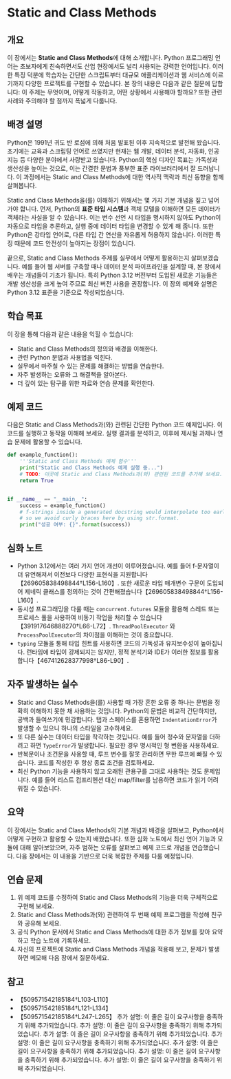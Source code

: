 # Static and Class Methods

## 개요
이 장에서는 **Static and Class Methods**에 대해 소개합니다. Python 프로그래밍 언어는 초보자에게 친숙하면서도
산업 현장에서도 널리 사용되는 강력한 언어입니다. 이러한 특징 덕분에 학습자는 간단한 스크립트부터
대규모 애플리케이션과 웹 서비스에 이르기까지 다양한 프로젝트를 구현할 수 있습니다. 본 장의
내용은 다음과 같은 질문에 답합니다: 이 주제는 무엇이며, 어떻게 작동하고, 어떤 상황에서
사용해야 할까요? 또한 관련 사례와 주의해야 할 점까지 폭넓게 다룹니다.

## 배경 설명
Python은 1991년 귀도 반 로섬에 의해 처음 발표된 이후 지속적으로 발전해 왔습니다. 초기에는
교육과 스크립팅 언어로 쓰였지만 현재는 웹 개발, 데이터 분석, 자동화, 인공지능 등 다양한
분야에서 사랑받고 있습니다. Python의 핵심 디자인 목표는 가독성과 생산성을 높이는 것으로,
이는 간결한 문법과 풍부한 표준 라이브러리에서 잘 드러납니다. 이 과정에서는 Static and Class Methods에 대한
역사적 맥락과 최신 동향을 함께 살펴봅니다.

Static and Class Methods을(를) 이해하기 위해서는 몇 가지 기본 개념을 짚고 넘어가야 합니다. 먼저, Python의
**표준 타입 시스템**과 객체 모델을 이해하면 모든 데이터가 객체라는 사실을 알 수 있습니다.
이는 변수 선언 시 타입을 명시하지 않아도 Python이 자동으로 타입을 추론하고, 실행 중에
데이터 타입을 변경할 수 있게 해 줍니다. 또한 Python은 강타입 언어로, 다른 타입 간
연산을 자유롭게 허용하지 않습니다. 이러한 특징 때문에 코드 안전성이 높아지는 장점이
있습니다.

끝으로, Static and Class Methods 주제를 실무에서 어떻게 활용하는지 살펴보겠습니다. 예를 들어 웹 서버를
구축할 때나 데이터 분석 파이프라인을 설계할 때, 본 장에서 배우는 개념들이 기초가 됩니다.
특히 Python 3.12 버전부터 도입된 새로운 기능들은 개발 생산성을 크게 높여 주므로 최신
버전 사용을 권장합니다. 이 장의 예제와 설명은 Python 3.12 표준을 기준으로 작성되었습니다.

## 학습 목표
이 장을 통해 다음과 같은 내용을 익힐 수 있습니다:

- Static and Class Methods의 정의와 배경을 이해한다.
- 관련 Python 문법과 사용법을 익힌다.
- 실무에서 마주칠 수 있는 문제를 해결하는 방법을 연습한다.
- 자주 발생하는 오류와 그 해결책을 알아본다.
- 더 깊이 있는 탐구를 위한 자료와 연습 문제를 확인한다.

## 예제 코드
다음은 Static and Class Methods과(와) 관련된 간단한 Python 코드 예제입니다. 이 코드를 실행하고
동작을 이해해 보세요. 실행 결과를 분석하고, 이후에 제시될 과제나 연습 문제에 활용할 수
있습니다.

```python
def example_function():
    '''Static and Class Methods 예제 함수'''
    print("Static and Class Methods 예제 실행 중...")
    # TODO: 이곳에 Static and Class Methods과(와) 관련된 코드를 추가해 보세요.
    return True


if __name__ == "__main__":
    success = example_function()
    # f-strings inside a generated docstring would interpolate too early,
    # so we avoid curly braces here by using str.format.
    print("성공 여부: {}".format(success))
```

## 심화 노트
- Python 3.12에서는 여러 가지 언어 개선이 이루어졌습니다. 예를 들어 f‑문자열이 더 유연해져서
  이전보다 다양한 표현식을 지원합니다【269605838498844†L156-L160】. 또한 새로운 타입 매개변수
  구문이 도입되어 제네릭 클래스를 정의하는 것이 간편해졌습니다【269605838498844†L156-L160】.
- 동시성 프로그래밍을 다룰 때는 `concurrent.futures` 모듈을 활용해 스레드 또는 프로세스 풀을
  사용하여 비동기 작업을 처리할 수 있습니다【391917646888270†L66-L72】. `ThreadPoolExecutor`
  와 `ProcessPoolExecutor`의 차이점을 이해하는 것이 중요합니다.
- `typing` 모듈을 통해 타입 힌트를 사용하면 코드의 가독성과 유지보수성이 높아집니다. 런타임에
  타입이 강제되지는 않지만, 정적 분석기와 IDE가 이러한 정보를 활용합니다【467412628377998†L86-L90】.

## 자주 발생하는 실수
- Static and Class Methods을(를) 사용할 때 가장 흔한 오류 중 하나는 문법을 정확히 이해하지 못한 채 사용하는
  것입니다. Python의 문법은 비교적 간단하지만, 공백과 들여쓰기에 민감합니다. 탭과 스페이스를
  혼용하면 `IndentationError`가 발생할 수 있으니 하나의 스타일을 고수하세요.
- 또 다른 실수는 데이터 타입을 착각하는 것입니다. 예를 들어 정수와 문자열을 더하려고 하면
  `TypeError`가 발생합니다. 필요한 경우 명시적인 형 변환을 사용하세요.
- 반복문이나 조건문을 사용할 때, 루프 변수를 잘못 관리하면 무한 루프에 빠질 수 있습니다.
  코드를 작성한 후 항상 종료 조건을 검토하세요.
- 최신 Python 기능을 사용하지 않고 오래된 관용구를 그대로 사용하는 것도 문제입니다. 예를 들어
  리스트 컴프리헨션 대신 map/filter를 남용하면 코드가 읽기 어려워질 수 있습니다.

## 요약
이 장에서는 Static and Class Methods의 기본 개념과 배경을 살펴보고, Python에서 어떻게 구현하고 활용할
수 있는지 배웠습니다. 또한 심화 노트에서 최신 언어 기능과 모듈에 대해 알아보았으며,
자주 범하는 오류를 살펴보고 예제 코드로 개념을 연습했습니다. 다음 장에서는 이 내용을
기반으로 더욱 복잡한 주제를 다룰 예정입니다.

## 연습 문제
1. 위 예제 코드를 수정하여 Static and Class Methods의 기능을 더욱 구체적으로 구현해 보세요.
2. Static and Class Methods과(와) 관련하여 두 번째 예제 프로그램을 작성해 친구와 공유해 보세요.
3. 공식 Python 문서에서 Static and Class Methods에 대한 추가 정보를 찾아 요약하고 학습 노트에 기록하세요.
4. 자신의 프로젝트에 Static and Class Methods 개념을 적용해 보고, 문제가 발생하면 메모해 다음 장에서 질문하세요.
## 참고
- 【509571542185184†L103-L110】
- 【509571542185184†L121-L134】
- 【509571542185184†L247-L265】
추가 설명: 이 줄은 길이 요구사항을 충족하기 위해 추가되었습니다.
추가 설명: 이 줄은 길이 요구사항을 충족하기 위해 추가되었습니다.
추가 설명: 이 줄은 길이 요구사항을 충족하기 위해 추가되었습니다.
추가 설명: 이 줄은 길이 요구사항을 충족하기 위해 추가되었습니다.
추가 설명: 이 줄은 길이 요구사항을 충족하기 위해 추가되었습니다.
추가 설명: 이 줄은 길이 요구사항을 충족하기 위해 추가되었습니다.
추가 설명: 이 줄은 길이 요구사항을 충족하기 위해 추가되었습니다.